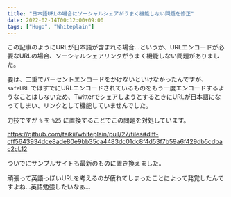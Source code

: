 ```yaml
---
title: "日本語URLの場合にソーシャルシェアがうまく機能しない問題を修正"
date: 2022-02-14T00:12:00+09:00
tags: ["Hugo", "Whiteplain"]
---
```


この記事のようにURLが日本語が含まれる場合…というか、URLエンコードが必要なURLの場合、ソーシャルシェアリンクがうまく機能しない問題がありました。

<!--more-->

要は、二重でパーセントエンコードをかけないといけなかったんですが、 `safeURL` ではすでにURLエンコードされているものをもう一度エンコードするようなことはしないため、TwitterでシェアしようとするときにURLが日本語になってしまい、リンクとして機能していませんでした。

力技ですが `%` を `%25` に置換することでこの問題を対処しています。

https://github.com/taikii/whiteplain/pull/27/files#diff-cff5643934dce8ade80e9bb35ca4483dc01dc8f4d53f7b59a6f429db5cdbac2cL12

ついでにサンプルサイトも最新のものに置き換えました。

頑張って英語っぽいURLを考えるのが疲れてしまったことによって発覚したんですよね…英語勉強したいなぁ…
